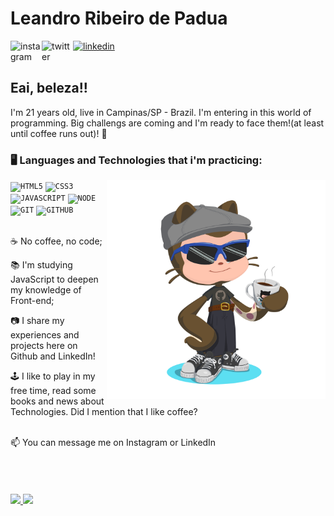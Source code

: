 
<div dsplay="inline-block">
 
 <h1 align="left">Leandro Ribeiro de Padua</h1>
 <a href="https://www.instagram.com/leandrorpadua/">
    <img align="left" width="50px" src="https://cdn-icons-png.flaticon.com/128/4494/4494488.png" alt="instagram" style="vertical-align:top;">
  </a> 
  <a href="https://twitter.com/Donkeylrp">
    <img align="left" width="50px" src="https://cdn-icons-png.flaticon.com/128/3670/3670151.png" alt="twitter" style="vertical-align:top;">
  </a>
  <a href="https://www.linkedin.com/in/leandro-padua-a47b8a168">
    <img width="50px" src="https://cdn-icons-png.flaticon.com/128/145/145807.png" alt="linkedin" style="vertical-align:top;">
  </a>
</div>
</br>

## Eai, beleza!!

I'm 21 years old, live in Campinas/SP - Brazil. I'm entering in this world of programming. Big challengs are coming and I'm ready to face them!(at least until coffee runs out)!  🙌
</br>

### 🖥️ Languages and Technologies that i'm practicing:
<img width="350px" align="right" src="octocat.png">
<code><img width="40px" src="https://cdn.jsdelivr.net/gh/devicons/devicon/icons/html5/html5-original-wordmark.svg" title = "HTML5"/></code>
<code><img width="40px" src="https://cdn.jsdelivr.net/gh/devicons/devicon/icons/css3/css3-original-wordmark.svg" title = "CSS3"/></code>
<code><img width="40px" src="https://cdn.jsdelivr.net/gh/devicons/devicon/icons/javascript/javascript-original.svg" title = "JAVASCRIPT"/></code>
<code><img width="40px" src="https://cdn.jsdelivr.net/gh/devicons/devicon/icons/nodejs/nodejs-original.svg" title = "NODE"/></code>
<code><img width="40px" src="https://cdn.jsdelivr.net/gh/devicons/devicon/icons/git/git-original.svg" title = "GIT"/></code>
<code><img width="40px" src="https://cdn.jsdelivr.net/gh/devicons/devicon/icons/github/github-original.svg" title = "GITHUB"/></code>

</br>
</br>
<div display="inline-block">
 <p align="left">☕ No coffee, no code;</p>
 <p align="left">📚 I'm studying JavaScript to deepen my knowledge of Front-end;</p>
 <p align="left">📷 I share my experiences and projects here on Github and LinkedIn!</p>
 <p align="left">🕹️ I like to play in my free time, read some books and news about Technologies. Did I mention that I like coffee?</p>
</div>
</br>
📫 You can message me on Instagram or LinkedIn
</br></br></br></br></br>
<div>
<a href="https://github.com/LeandroRPP">
  <img loading="lazy" height="160em" src="https://github-readme-stats.vercel.app/api?username=LeandroRPP&show_icons=true&theme=tokyonight&include_all_commits=true&count_private=true"/>
  <img loading="lazy" height="160em" src="https://github-readme-stats.vercel.app/api/top-langs/?username=LeandroRPP&layout=compact&langs_count=7&theme=tokyonight"/>
</div>


